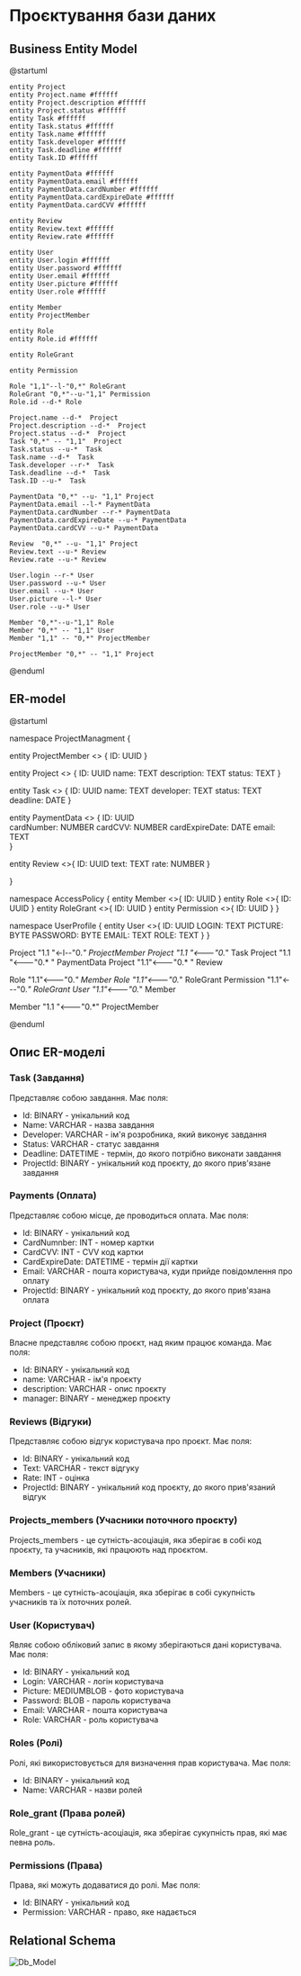 # Проєктування бази даних

## Business Entity Model

@startuml

    entity Project
    entity Project.name #ffffff
    entity Project.description #ffffff
    entity Project.status #ffffff
    entity Task #ffffff
    entity Task.status #ffffff
    entity Task.name #ffffff
    entity Task.developer #ffffff
    entity Task.deadline #ffffff
    entity Task.ID #ffffff

    entity PaymentData #ffffff
    entity PaymentData.email #ffffff
    entity PaymentData.cardNumber #ffffff
    entity PaymentData.cardExpireDate #ffffff
    entity PaymentData.cardCVV #ffffff

    entity Review
    entity Review.text #ffffff
    entity Review.rate #ffffff

    entity User
    entity User.login #ffffff
    entity User.password #ffffff
    entity User.email #ffffff
    entity User.picture #ffffff
    entity User.role #ffffff

    entity Member
    entity ProjectMember 
    
    entity Role
    entity Role.id #ffffff
    
    entity RoleGrant
    
    entity Permission 
    
    Role "1,1"--l-"0,*" RoleGrant
    RoleGrant "0,*"--u-"1,1" Permission
    Role.id --d-* Role

    Project.name --d-*  Project
    Project.description --d-*  Project
    Project.status --d-*  Project
    Task "0,*" -- "1,1"  Project
    Task.status --u-*  Task
    Task.name --d-*  Task
    Task.developer --r-*  Task
    Task.deadline --d-*  Task
    Task.ID --u-*  Task

    PaymentData "0,*" --u- "1,1" Project
    PaymentData.email --l-* PaymentData
    PaymentData.cardNumber --r-* PaymentData
    PaymentData.cardExpireDate --u-* PaymentData
    PaymentData.cardCVV --u-* PaymentData

    Review  "0,*" --u- "1,1" Project
    Review.text --u-* Review
    Review.rate --u-* Review

    User.login --r-* User
    User.password --u-* User
    User.email --u-* User
    User.picture --l-* User
    User.role --u-* User

    Member "0,*"--u-"1,1" Role
    Member "0,*" -- "1,1" User
    Member "1,1" -- "0,*" ProjectMember

    ProjectMember "0,*" -- "1,1" Project

@enduml

## ER-model

@startuml

namespace ProjectManagment  {

entity ProjectMember <<ENTITY>> {
    ID: UUID
}

entity Project <<ENTITY>> {
    ID: UUID
    name: TEXT
    description: TEXT
    status: TEXT
}

entity Task <<ENTITY>> {
    ID: UUID
    name: TEXT
    developer: TEXT
    status: TEXT
    deadline: DATE
}

entity PaymentData <<ENTITY>> {
    ID: UUID  
    cardNumber: NUMBER
    cardCVV: NUMBER
    cardExpireDate: DATE
    email: TEXT  
}

entity Review <<ENTITY>>{
    ID: UUID
    text: TEXT
    rate: NUMBER
}

}

namespace AccessPolicy  {
entity Member  <<ENTITY>>{
    ID: UUID
}
entity Role <<ENTITY>>{
    ID: UUID
}
entity RoleGrant <<ENTITY>>{
    ID: UUID
}
entity Permission <<ENTITY>>{
    ID: UUID
}
}

namespace UserProfile {
entity User <<ENTITY>>{
    ID: UUID
    LOGIN: TEXT
    PICTURE: BYTE
    PASSWORD: BYTE
    EMAIL: TEXT
    ROLE: TEXT
}
}

Project "1.1  "<-l--"0.*" ProjectMember 
Project "1.1  "<---"0.*" Task
Project "1.1 "<---"0.* " PaymentData
Project "1.1"<---"0.*   " Review

Role "1.1"<---"0.*" Member
Role "1.1"<---"0.*" RoleGrant
Permission "1.1"<---"0.*" RoleGrant
User "1.1"<---"0.*" Member

Member "1.1  "<---"0.*" ProjectMember

@enduml

## Опис ER-моделі

### Task (Завдання)
Представляє собою завдання. Має поля:

- Id: BINARY - унікальний код
- Name: VARCHAR - назва завдання
- Developer: VARCHAR - ім'я розробника, який виконує завдання
- Status: VARCHAR - статус завдання
- Deadline: DATETIME - термін, до якого потрібно виконати завдання
- ProjectId: BINARY - унікальний код проєкту, до якого прив'язане завдання

### Payments (Оплата)
Представляє собою місце, де проводиться оплата. Має поля:

- Id: BINARY - унікальний код
- CardNumnber: INT - номер картки
- CardCVV: INT - CVV код картки
- CardExpireDate: DATETIME - термін дії картки 
- Email: VARCHAR - пошта користувача, куди прийде повідомлення про оплату
- ProjectId: BINARY - унікальний код проєкту, до якого прив'язана оплата

### Project (Проєкт)
Власне представляє собою проєкт, над яким працює команда. Має поля:

- Id: BINARY - унікальний код
- name: VARCHAR - ім'я проєкту
- description: VARCHAR - опис проєкту
- manager: BINARY - менеджер проєкту

### Reviews (Відгуки)
Представляє собою відгук користувача про проєкт. Має поля:

- Id: BINARY - унікальний код
- Text: VARCHAR - текст відгуку
- Rate: INT - оцінка
- ProjectId: BINARY - унікальний код проєкту, до якого прив'язаний відгук

### Projects_members (Учасники поточного проєкту)
Projects_members - це сутність-асоціація, яка зберігає в собі код проєкту, та учасників, які працюють над проєктом. 

### Members (Учасники)
Members - це сутність-асоціація, яка зберігає в собі сукупність учасників та їх поточних ролей.

### User (Користувач)
Являє собою обліковий запис в якому зберігаються дані користувача. Має поля:

- Id: BINARY - унікальний код
- Login: VARCHAR - логін користувача
- Picture: MEDIUMBLOB - фото користувача
- Password: BLOB - пароль користувача
- Email: VARCHAR - пошта користувача
- Role: VARCHAR - роль користувача

### Roles (Ролі)
Ролі, які використовується для визначення прав користувача. Має поля:

- Id: BINARY - унікальний код
- Name: VARCHAR - назви ролей

### Role_grant (Права ролей)
Role_grant - це сутність-асоціація, яка зберігає сукупність прав, які має певна роль.

### Permissions (Права)
Права, які можуть додаватися до ролі. Має поля:

- Id: BINARY - унікальний код
- Permission: VARCHAR - право, яке надається


## Relational Schema

![Db_Model](https://github.com/illiakroshka/edu_db_labs/assets/87243401/c2766f10-aee3-4dc2-a3ed-fb4fd6e3ed10)
